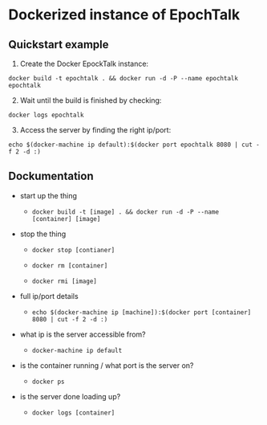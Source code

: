 # Dockerized instance of EpochTalk

## Quickstart example

1. Create the Docker EpockTalk instance:

  `docker build -t epochtalk . && docker run -d -P --name epochtalk epochtalk`

2. Wait until the build is finished by checking:

  `docker logs epochtalk`

3. Access the server by finding the right ip/port:

  `echo $(docker-machine ip default):$(docker port epochtalk 8080 | cut -f 2 -d :)`

## Dockumentation

* start up the thing

    * `docker build -t [image] . && docker run -d -P --name [container] [image]`

* stop the thing

    * `docker stop [contianer]`

    * `docker rm [container]`

    * `docker rmi [image]`

* full ip/port details

    * `echo $(docker-machine ip [machine]):$(docker port [container] 8080 | cut -f 2 -d :)`

* what ip is the server accessible from?

    * `docker-machine ip default`

* is the container running / what port is the server on?

    * `docker ps`

* is the server done loading up?

    * `docker logs [container]`
